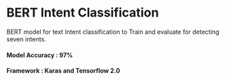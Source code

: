 # BERT Intent Classification
 BERT model for text Intent classification to Train and evaluate for detecting seven intents.
 
#### Model Accuracy : 97%

#### Framework : Karas and Tensorflow 2.0



